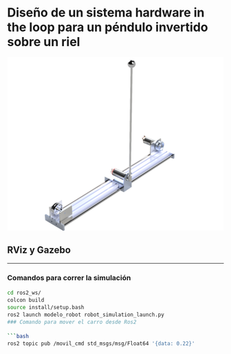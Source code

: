 # Diseño de un sistema hardware in the loop para un péndulo invertido sobre un riel
![Pendulo](https://github.com/Nava844/Dise-no-de-un-sistema-hardware-in-the-loop-para-un-p-endulo-invertido-sobre-un-riel/blob/main/ros2_ws/src/Renders/Pendulo%20de%20furuta.png)
## RViz y Gazebo

---
### Comandos para correr la simulación

```bash
cd ros2_ws/
colcon build
source install/setup.bash
ros2 launch modelo_robot robot_simulation_launch.py
### Comando para mover el carro desde Ros2

```bash
ros2 topic pub /movil_cmd std_msgs/msg/Float64 '{data: 0.22}'
